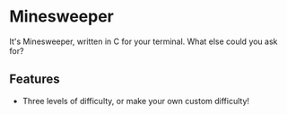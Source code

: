 # Minesweeper

It's Minesweeper, written in C for your terminal.
What else could you ask for?

## Features
* Three levels of difficulty, or make your own custom difficulty!
